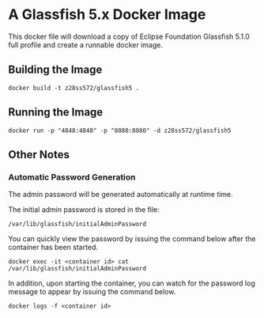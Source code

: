 # A Glassfish 5.x Docker Image

This docker file will download a copy of Eclipse Foundation Glassfish 5.1.0 full profile and create a runnable docker image.

## Building the Image

`docker build -t z28ss572/glassfish5 .`

## Running the Image

`docker run -p "4848:4848" -p "8080:8080" -d z28ss572/glassfish5`

## Other Notes

### Automatic Password Generation
The admin password will be generated automatically at runtime time.

The initial admin password is stored in the file:

`/var/lib/glassfish/initialAdminPassword`

You can quickly view the password by issuing the command below after the container has been started.

`docker exec -it <container id> cat /var/lib/glassfish/initialAdminPassword`

In addition, upon starting the container, you can watch for the password log message to appear by issuing the command below.

`docker logs -f <container id>`

